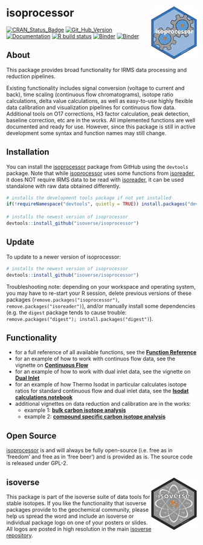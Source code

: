 
<!-- README.md is generated from README.Rmd. Please edit that file -->

# isoprocessor <a href='http://isoprocessor.isoverse.org'><img src='man/figures/isoprocessor_logo_thumb.png' align="right" height="138.5"/></a>

[![CRAN\_Status\_Badge](http://www.r-pkg.org/badges/version/isoprocessor)](https://cran.r-project.org/package=isoprocessor)
[![Git\_Hub\_Version](https://img.shields.io/badge/GitHub-0.6.11-orange.svg?style=flat-square)](https://github.com/isoverse/isoprocessor/commits)
[![Documentation](https://img.shields.io/badge/docs-online-green.svg)](http://isoprocessor.isoverse.org/)
[![R build
status](https://github.com/isoverse/isoprocessor/workflows/R-CMD-check/badge.svg)](https://github.com/isoverse/isoprocessor/actions?workflow=R-CMD-check)
[![Binder](https://img.shields.io/badge/launch-RStudio-blue.svg)](https://mybinder.org/v2/gh/isoverse/isoprocessor/binder?urlpath=rstudio)
[![Binder](https://img.shields.io/badge/launch-Jupyter-orange.svg)](https://mybinder.org/v2/gh/isoverse/isoprocessor/binder?urlpath=lab)

## About

This package provides broad functionality for IRMS data processing and
reduction pipelines.

Existing functionality includes signal conversion (voltage to current
and back), time scaling (continuous flow chromatograms), isotope ratio
calculations, delta value calculations, as well as easy-to-use highly
flexible data calibration and visualization pipelines for continuous
flow data. Additional tools on O17 corrections, H3 factor calculation,
peak detection, baseline correction, etc are in the works. All
implemented functions are well documented and ready for use. However,
since this package is still in active development some syntax and
function names may still change.

## Installation

You can install the [isoprocessor](http://isoprocessor.isoverse.org/)
package from GitHub using the `devtools` package. Note that while
[isoprocessor](http://isoprocessor.isoverse.org/) uses some functions
from [isoreader](http://isoreader.isoverse.org/), it does NOT require
IRMS data to be read with [isoreader](http://isoreader.isoverse.org/),
it can be used standalone with raw data obtained differently.

``` r
# installs the development tools package if not yet installed
if(!requireNamespace("devtools", quietly = TRUE)) install.packages("devtools") 

# installs the newest version of isoprocessor
devtools::install_github("isoverse/isoprocessor")
```

## Update

To update to a newer version of isoprocessor:

``` r
# installs the newest version of isoprocessor
devtools::install_github("isoverse/isoprocessor")
```

Troubleshooting note: depending on your workspace and operating system,
you may have to re-start your R session, delete previous versions of
these packages (`remove.packages("isoprocessor")`,
`remove.packages("isoreader")`), and/or manually install some
dependencies (e.g. the `digest` package tends to cause trouble:
`remove.packages("digest"); install.packages("digest")`).

## Functionality

  - for a full reference of all available functions, see the **[Function
    Reference](http://isoprocessor.isoverse.org/reference/)**
  - for an example of how to work with continuos flow data, see the
    vignette on **[Continuous
    Flow](http://isoprocessor.isoverse.org/articles/continuous_flow.html)**
  - for an example of how to work with dual inlet data, see the vignette
    on **[Dual
    Inlet](http://isoprocessor.isoverse.org/articles/dual_inlet.html)**
  - for an example of how Thermo Isodat in particular calculates isotope
    ratios for standard continuous flow and dual inlet data, see the
    **[Isodat calculations
    notebook](http://isoprocessor.isoverse.org/other/how_isodat_calculates_R.html)**
  - additional vignettes on data reduction and calibration are in the
    works:
      - example 1: **[bulk carbon isotope
        analysis](http://isoprocessor.isoverse.org/articles/ea_irms_example_carbon.html)**
      - example 2: **[compound specific carbon isotope
        analysis](http://isoprocessor.isoverse.org/articles/gc_irms_example_carbon.html)**

## Open Source

[isoprocessor](http://isoprocessor.isoverse.org/) is and will always be
fully open-source (i.e. free as in ‘freedom’ and free as in ‘free beer’)
and is provided as is. The source code is released under GPL-2.

## isoverse <a href='http://www.isoverse.org'><img src='man/figures/isoverse_logo_thumb.png' align="right" height="138.5"/></a>

This package is part of the isoverse suite of data tools for stable
isotopes. If you like the functionality that isoverse packages provide
to the geochemical community, please help us spread the word and include
an isoverse or individual package logo on one of your posters or slides.
All logos are posted in high resolution in the main [isoverse
repository](https://github.com/isoverse/isoverse/tree/master/man/figures).
